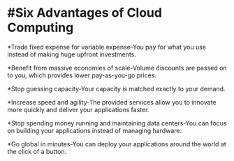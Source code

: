 # #Six Advantages of Cloud Computing

*Trade fixed expense for variable expense-You pay for what you use instead of making huge upfront investments.

*Benefit from massive economies of scale-Volume discounts are passed on to you, which provides lower pay-as-you-go prices.

*Stop guessing capacity-Your capacity is matched exactly to your demand.

*Increase speed and agility-The provided services allow you to innovate more quickly and deliver your applications faster.

*Stop spending money running and maintaining data centers-You can focus on building your applications instead of managing hardware.

*Go global in minutes-You can deploy your applications around the world at the click of a button.
